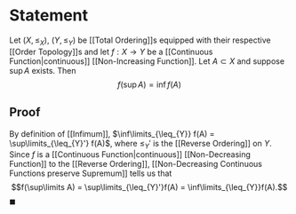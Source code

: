 # Statement
Let $(X, \leq_{X})$, $(Y, \leq_{Y})$ be [[Total Ordering]]s equipped with their respective [[Order Topology]]s and let $f: X \to Y$ be a [[Continuous Function|continuous]]  [[Non-Increasing Function]]. Let $A \subset X$ and suppose $\sup\limits A$ exists. Then
$$f(\sup\limits A) = \inf\limits f(A)$$
## Proof
By definition of [[Infimum]], $\inf\limits_{\leq_{Y}} f(A) = \sup\limits_{\leq_{Y}'} f(A)$, where $\leq_{Y}'$ is the [[Reverse Ordering]] on $Y$. Since $f$ is a [[Continuous Function|continuous]] [[Non-Decreasing Function]] to the [[Reverse Ordering]], [[Non-Decreasing Continuous Functions preserve Supremum]] tells us that 
$$f(\sup\limits A) = \sup\limits_{\leq_{Y}'}f(A) = \inf\limits_{\leq_{Y}}f(A).$$
$\blacksquare$